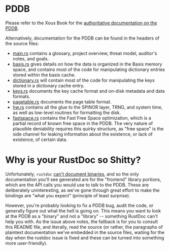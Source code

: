 # PDDB

Please refer to the Xous Book for the [authoritative documentation on the PDDB](https://betrusted.io/xous-book/ch09-00-pddb-overview.html).

Alternatively, documentation for the PDDB can be found in the headers of the source files:

- [main.rs](src/main.rs) contains a glossary, project overview, threat model, auditor's notes, and goals.
- [basis.rs](src/backend/basis.rs) gives details on how the data is organized in
the Basis memory space, and contains most of the code for manipulating dictionary
entries stored within the basis cache.
- [dictionary.rs](src/backend/dictionary.rs) will contain most of the code for
manipulating the keys stored in a dictionary cache entry.
- [keys.rs](src/backend/keys.rs) documents the key cache format and on-disk metadata and data formats.
- [pagetable.rs](src/backend/pagetable.rs) documents the page table format.
- [hw.rs](src/backend/hw.rs) contains all the glue to the SPINOR layer, TRNG, and system time, as well as low-level
routines for formatting the disk.
- [fastspace.rs](src/backend/fastspace.rs) contains the Fast Free Space optimization, which
is a partial record of known free space in the PDDB. The very nature of plausible deniability
requires this quirky structure, as "free space" is the side channel for leaking information about
the existence, or lack of existence, of certain data.

# Why is your RustDoc so Shitty?

Unfortunately, `rustdoc` [can't document binaries](https://github.com/rust-lang/docs.rs/issues/238),
and so the only documentation you'll see generated are for the "frontend" library
portions, which are the API calls you would use to talk to the PDDB. These are
deliberately uninteresting, as we've gone through great effort to make
the bindings are "what you expect" (principle of least surprise).

However, you're probably looking to fix a PDDB bug, audit
the code, or generally figure out what the hell is going on. This means you want
to look at the PDDB as a "binary" and not a "library" -- something RustDoc can't
help you with. As the issue above notes, the fallback is for you to consult this README
file, and literally, read the source (or rather, the paragraphs of plaintext documentation
we've embedded in the source files, waiting for the day when the rustdoc issue is fixed
and these can be turned into something more user-friendly).
